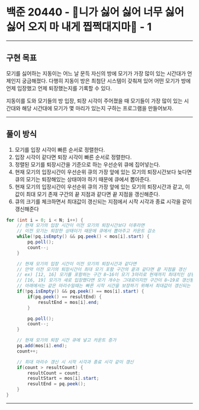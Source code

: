 # 백준 20440 - 🎵니가 싫어 싫어 너무 싫어 싫어 오지 마 내게 찝쩍대지마🎵 - 1

---

## 구현 목표

모기를 싫어하는 지동이는 어느 날 문득 자신의 방에 모기가 가장 많이 있는 시간대가 언제인지 궁금해졌다. 다행히 지동이 방은 최첨단 시스템이 갖춰져 있어 어떤 모기가 방에 언제 입장했고 언제 퇴장했는지를 기록할 수 있다.

지동이를 도와 모기들의 방 입장, 퇴장 시각이 주어졌을 때 모기들이 가장 많이 있는 시간대와 해당 시간대에 모기가 몇 마리가 있는지 구하는 프로그램을 만들어보자.

---

## 풀이 방식

1. 모기를 입장 시각이 빠른 순서로 정렬한다. 
2. 입장 시각이 같다면 퇴장 시각이 빠른 순서로 정렬한다. 
3. 정렬된 모기를 퇴장시간을 기준으로 하는 우선순위 큐에 집어넣는다. 
4. 현재 모기의 입장시간이 우선순위 큐의 가장 앞에 있는 모기의 퇴장시간보다 늦다면 큐의 모기는 퇴장해있는 상태여야 하기 때문에 큐에서 뽑아준다. 
5. 현재 모기의 입장시간이 우선순위 큐의 가장 앞에 있는 모기의 퇴장시간과 같고, 이 값이 최대 모기 존재 구간의 끝 지점과 같다면 끝 지점을 갱신해준다.
6. 큐의 크기를 체크하면서 최대값이 갱신되는 지점에서 시작 시각과 종료 시각을 같이 갱신해준다


``` Java
for (int i = 0; i < N; i++) {
    // 현재 모기의 입장 시간이 이전 모기의 퇴장시간보다 이후라면
    // 이전 모기는 퇴장한 상태이기 때문에 큐에서 뽑아주고 카운트 감소
    while(!pq.isEmpty() && pq.peek() < mos[i].start) {
        pq.poll();
        count--;
    }

    // 현재 모기의 입장 시간이 이전 모기의 퇴장시간과 같다면
    // 만약 이전 모기의 퇴장시간이 최대 모기 포함 구간의 끝과 같다면 끝 지점을 갱신
    // ex) [12, 16] 모기를 포함하는 구간 8~16이 모기 3마리로 현재까지 최대치인 상황에서
    // [16, 19] 모기가 새로 입장했다면 모기 개수는 그대로이지만 구간이 8~19로 갱신됨
    // 아래에서는 같은 마리수일때는 빠른 시작 시간을 보장하기 위해서 최대값이 갱신되는 경우에만 시작 시각과 종료 시각을 갱신하기 때문에 최대 모기 수가 변하지 않는 경우에는 이렇게 따로 갱신을 해줘야 한다
    if(!pq.isEmpty() && pq.peek() == mos[i].start) {
        if(pq.peek() == resultEnd) {
            resultEnd = mos[i].end;
        }

        pq.poll();
        count--;
    }

    // 현재 모기의 퇴장 시간 큐에 넣고 카운트 증가
    pq.add(mos[i].end);
    count++;

    // 최대 마리수 갱신 시 시작 시각과 종료 시각 같이 갱신
    if(count > resultCount) {
        resultCount = count;
        resultStart = mos[i].start;
        resultEnd = pq.peek();
    }
}
```

---
